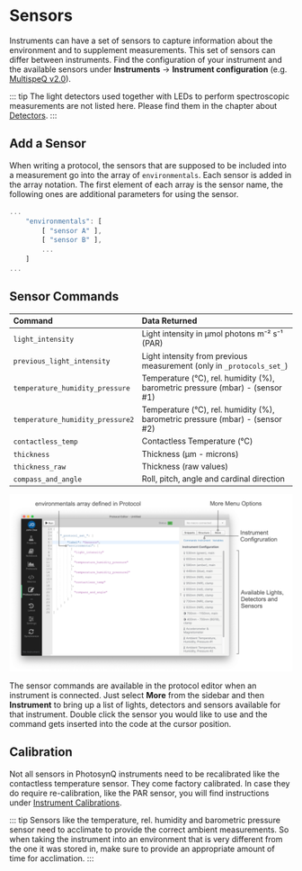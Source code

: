 # Sensors

Instruments can have a set of sensors to capture information about the environment and to supplement measurements. This set of sensors can differ between instruments. Find the configuration of your instrument and the available sensors under **Instruments** → **Instrument configuration** (e.g. [MultispeQ v2.0](../instruments/multispeq-v2.0-configuration.md)).

::: tip
The light detectors used together with LEDs to perform spectroscopic measurements are not listed here. Please find them in the chapter about [Detectors](../protocols/detectors.md).
:::

## Add a Sensor

When writing a protocol, the sensors that are supposed to be included into a measurement go into the array of `environmentals`. Each sensor is added in the array notation. The first element of each array is the sensor name, the following ones are additional parameters for using the sensor.

```javascript
...
    "environmentals": [
        [ "sensor A" ],
        [ "sensor B" ],
        ...
    ]
...
```

## Sensor Commands

| Command                          | Data Returned                                                                |
| :------------------------------- | :--------------------------------------------------------------------------- |
| `light_intensity`                | Light intensity in µmol photons m⁻² s⁻¹ (PAR)                                |
| `previous_light_intensity`       | Light intensity from previous measurement (only in `_protocols_set_`)        |
| `temperature_humidity_pressure`  | Temperature (℃), rel. humidity (%), barometric pressure (mbar) - (sensor #1) |
| `temperature_humidity_pressure2` | Temperature (℃), rel. humidity (%), barometric pressure (mbar) - (sensor #2) |
| `contactless_temp`               | Contactless Temperature (℃)                                                  |
| `thickness`                      | Thickness (µm - microns)                                                     |
| `thickness_raw`                  | Thickness (raw values)                                                       |
| `compass_and_angle`              | Roll, pitch, angle and cardinal direction                                    |

![Protocol Editor, environmental sensors](./images/protocol-instrument-tab-sensors.png)

The sensor commands are available in the protocol editor when an instrument is connected. Just select **More** from the sidebar and then **Instrument** to bring up a list of lights, detectors and sensors available for that instrument. Double click the sensor you would like to use and the command gets inserted into the code at the cursor position.

## Calibration

Not all sensors in PhotosynQ instruments need to be recalibrated like the contactless temperature sensor. They come factory calibrated. In case they do require re-calibration, like the PAR sensor, you will find instructions under [Instrument Calibrations](../instruments/instrument-calibrations.md).

::: tip
Sensors like the temperature, rel. humidity and barometric pressure sensor need to acclimate to provide the correct ambient measurements. So when taking the instrument into an environment that is very different from the one it was stored in, make sure to provide an appropriate amount of time for acclimation.
:::
